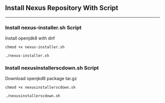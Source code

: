 ## Install Nexus Repository With Script

---

### Install nexus-installer.sh Script

Install openjdk8 with dnf

`chmod +x nexus-installer.sh`

`./nexus-installer.sh`


### Install nexusinstallerscdown.sh Script

Download openjkd8 package tar.gz

`chmod +x nexusinstallerscdown.sh`

`./nexusinstallerscdown.sh`
